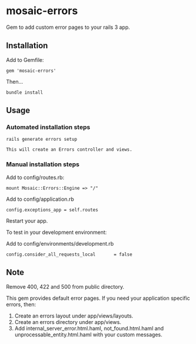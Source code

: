 mosaic-errors
=============

Gem to add custom error pages to your rails 3 app.

Installation
------------

Add to Gemfile:

    gem 'mosaic-errors'

Then...

    bundle install

Usage
-----
### Automated installation steps

    rails generate errors setup

    This will create an Errors controller and views.

### Manual installation steps

Add to config/routes.rb:

    mount Mosaic::Errors::Engine => "/"

Add to config/application.rb

    config.exceptions_app = self.routes

Restart your app.

To test in your development environment:

Add to config/environments/development.rb

    config.consider_all_requests_local       = false

Note
-----

Remove 400, 422 and 500 from public directory.

This gem provides default error pages. If you need your application specific errors, then:

  1. Create an errors layout under app/views/layouts.
  2. Create an errors directory under app/views.
  3. Add internal_server_error.html.haml, not_found.html.haml and unprocessable_entity.html.haml with your custom messages.
